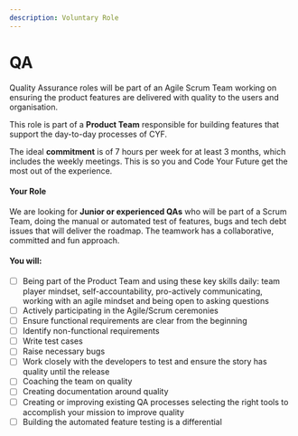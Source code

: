 ```yaml
---
description: Voluntary Role
---
```


# QA

Quality Assurance roles will be part of an Agile Scrum Team working on ensuring the product features are delivered with quality to the users and organisation.

This role is part of a **Product Team** responsible for building features that support the day-to-day processes of CYF.

The ideal **commitment** is of 7 hours per week for at least 3 months, which includes the weekly meetings. This is so you and Code Your Future get the most out of the experience.&#x20;



#### **Your Role**

We are looking for **Junior or experienced QAs** who will be part of a Scrum Team, doing the manual or automated test of features, bugs and tech debt issues that will deliver the roadmap. The teamwork has a collaborative, committed and fun approach.



#### **You will:**

* [ ] Being part of the Product Team and using these key skills daily: team player mindset, self-accountability, pro-actively communicating, working with an agile mindset and being open to asking questions&#x20;
* [ ] Actively participating in the Agile/Scrum ceremonies&#x20;
* [ ] Ensure functional requirements are clear from the beginning
* [ ] Identify non-functional requirements
* [ ] Write test cases
* [ ] Raise necessary bugs
* [ ] Work closely with the developers to test and ensure the story has quality until the release
* [ ] Coaching the team on quality&#x20;
* [ ] Creating documentation around quality&#x20;
* [ ] Creating or improving existing QA processes selecting the right tools to accomplish your mission to improve quality
* [ ] Building the automated feature testing is a differential

